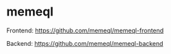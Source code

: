 # memeql

Frontend: https://github.com/memeql/memeql-frontend

Backend: https://github.com/memeql/memeql-backend
